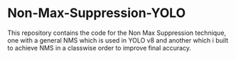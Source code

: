 # Non-Max-Suppression-YOLO

This repository contains the code for the Non Max Suppression technique, one with a general NMS which is used in YOLO v8 and another which i built to achieve NMS in a classwise order to improve final accuracy. 
